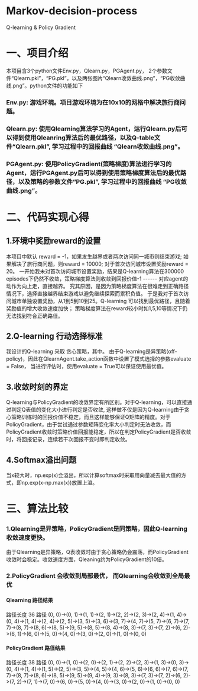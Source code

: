 # Markov-decision-process
Q-learning &amp; Policy Gradient    

# 一、项目介绍   
本项目含3个python文件Env.py，Qlearn.py，PGAgent.py， 2个参数文件“Qlearn.pkl”，“PG.pkl”，以及两张图片“Qlearn收敛曲线.png”，“PG收敛曲线.png”。python文件的功能如下
### Env.py: 游戏环境。项目游戏环境为在10x10的网格中解决旅行商问题。
### Qlearn.py: 使用Qlearning算法学习的Agent，运行Qlearn.py后可以得到使用Qleanring算法后的最优路径，以及Q-table文件“Qlearn.pkl”, 学习过程中的回报曲线 “Qlearn收敛曲线.png”。
### PGAgent.py: 使用PolicyGradient(策略梯度)算法进行学习的Agent，运行PGAgent.py后可以得到使用策略梯度算法后的最优路径，以及策略的参数文件“PG.pkl”, 学习过程中的回报曲线 “PG收敛曲线.png”。

# 二、代码实现心得   
## 1.环境中奖励reward的设置   
本项目中默认 reward = -1，如果发生越界或者两次访问同一城市则结束游戏; 如果解决了旅行商问题，则reward = 10000; 对于首次访问城市设置奖励reward = 20。 
一开始我未对首次访问城市设置奖励，结果是Q-learning算法在300000 episodes下仍然不收敛，策略梯度算法则收敛到回报价值-1 ------ 对应agent的动作为向上走，直接越界。
究其原因，是因为策略梯度算法在很难走到正确路径情况下，选择直接越界结束游戏以避免继续探索而累积负值。
于是我对于首次访问城市单独设置奖励，从1到5到10到25。Q-learning 可以找到最优路径，且随着奖励值的增大收敛速度加快； 策略梯度算法在reward较小时如1,5,10等情况下仍无法找到符合正确路径。

## 2.Q-learning 行动选择标准   
我设计的Q-learning 采取 贪心策略，其中。 由于Q-learning是异策略(off-policy)，因此在QlearnAgent.take_action函数中设置了模式选择的参数evaluate = False， 当进行评估时，使用evaluate = True可以保证使用最优值。

## 3.收敛时刻的界定   
Q-learning与PolicyGradient的收敛界定有所区别。对于Q-learning，可以直接通过判定Q表值的变化大小进行判定是否收敛, 这样做不仅是因为Q-learning由于贪心策略训练时的回报价值不稳定，而且这样能够保证Q矩阵的精度。对于PolicyGradient，由于尝试通过参数矩阵变化率大小判定时无法收敛，而PolicyGradient收敛时策略价值回报能稳定，所以在判定PolicyGradient是否收敛时，将回报记录，连续若干次回报不变时即判定收敛。

## 4.Softmax溢出问题
当x较大时，np.exp(x)会溢出，所以计算softmax时采取用向量减去最大值的方式，即np.exp(x-np.max(x))放置上溢。

# 三、算法比较
### 1.Qlearning是异策略，PolicyGradient是同策略，因此Q-learning收敛速度更快。

由于Qlearning是异策略，Q表收敛时由于贪心策略仍会震荡，而PolicyGradient收敛时会稳定。收敛速度方面，Qleaning约为PolicyGradient的10倍。

### 2.PolicyGradient 会收敛到局部最优， 而Qlearning会收敛到全局最优
#### Qlearning 路径结果 
路径长度 36
路径 (0, 0)->(0, 1)->(1, 1)->(2, 1)->(2, 2)->(2, 3)->(2, 4)->(1, 4)->(0, 4)->(1, 4)->(2, 4)->(2, 5)->(3, 5)->(3, 6)->(3, 7)->(4, 7)->(5, 7)->(6, 7)->(7, 7)->(8, 7)->(8, 6)->(8, 5)->(9, 5)->(8, 5)->(8, 4)->(8, 3)->(7, 3)->(7, 2)->(6, 2)->(6, 1)->(6, 0)->(5, 0)->(4, 0)->(3, 0)->(2, 0)->(1, 0)->(0, 0)

#### PolicyGradient 路径结果 
路径长度 38
路径 (0, 0)->(1, 0)->(2, 0)->(2, 1)->(2, 2)->(2, 3)->(1, 3)->(0, 3)->(0, 4)->(1, 4)->(1, 5)->(2, 5)->(3, 5)->(4, 5)->(4, 6)->(5, 6)->(6, 6)->(7, 6)->(7, 7)->(8, 7)->(8, 6)->(8, 5)->(9, 5)->(9, 4)->(9, 3)->(8, 3)->(7, 3)->(7, 2)->(6, 2)->(7, 2)->(7, 1)->(7, 0)->(6, 0)->(5, 0)->(4, 0)->(3, 0)->(2, 0)->(1, 0)->(0, 0)
